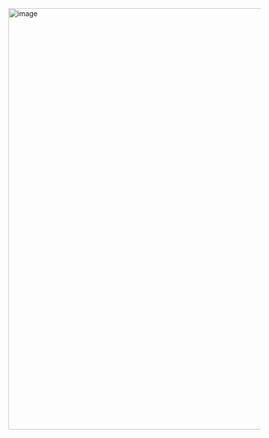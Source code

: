 <img width="1894" height="842" alt="image" src="https://github.com/user-attachments/assets/d3774ffe-a30a-4668-bcf6-cd78c70af680" />
